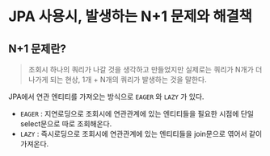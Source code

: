 # JPA 사용시, 발생하는 N+1 문제와 해결책

## N+1 문제란?

> 조회시 하나의 쿼리가 나갈 것을 생각하고 만들었지만 실제로는 쿼리가 N개가 더 나가게 되는 현상, 1개 + N개의 쿼리가 발생하는 것을 말한다.

JPA에서 연관 엔티티를 가져오는 방식으로 `EAGER` 와 `LAZY` 가 있다.

- `EAGER` : 지연로딩으로 조회시에 연관관계에 있는 엔티티들을 필요한 시점에 단일 select문으로 따로 조회해온다.
- `LAZY` : 즉시로딩으로 조회시에 연관관계에 있는 엔티티들을 join문으로 엮어서 같이 가져온다.